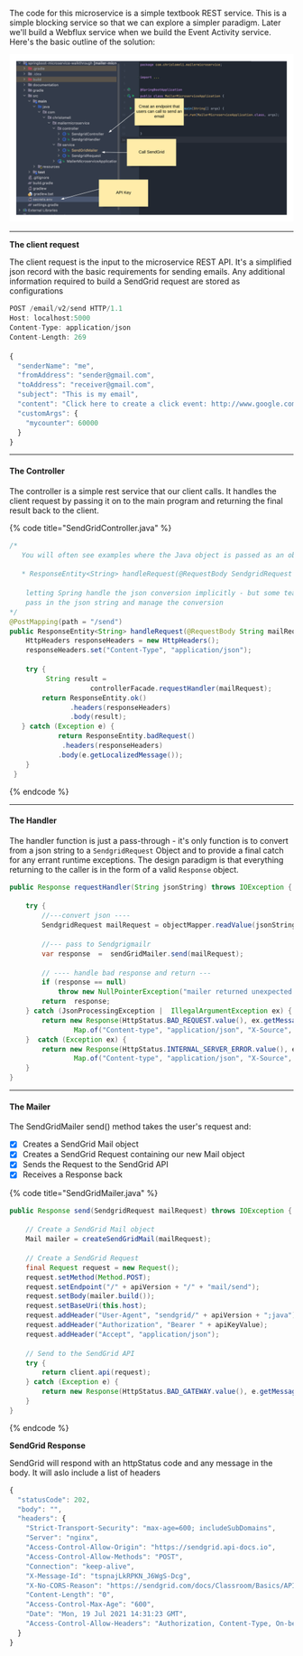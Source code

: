 

The code for this microservice is a simple textbook REST service.  This is a simple blocking service so that we can explore a simpler paradigm.  Later we'll build a Webflux service when we build the Event Activity service.   Here's the basic outline of the solution:

![](../../.gitbook/assets/sendgrid-personal-controller-code.png)

---


**The client request**

The client request is the input to the microservice REST API.  It's a simplified json record with the basic requirements for sending emails.  Any additional information required to build a SendGrid request are stored as configurations

```javascript
POST /email/v2/send HTTP/1.1
Host: localhost:5000
Content-Type: application/json
Content-Length: 269

{
  "senderName": "me",
  "fromAddress": "sender@gmail.com",
  "toAddress": "receiver@gmail.com",
  "subject": "This is my email",
  "content": "Click here to create a click event: http://www.google.com",
  "customArgs": {
    "mycounter": 60000
  }
}
```

---

#### The Controller

The controller is a simple rest service that our client calls. It handles the client request by passing it on to the main program and returning the final result back to the client.

{% code title="SendGridController.java" %}
```java
/*
   You will often see examples where the Java object is passed as an object:
   
   * ResponseEntity<String> handleRequest(@RequestBody SendgridRequest mailRequest)
   
    letting Spring handle the json conversion implicitly - but some teams don't do it that way, preferring to 
    pass in the json string and manage the conversion
*/
@PostMapping(path = "/send")
public ResponseEntity<String> handleRequest(@RequestBody String mailRequest)  {
    HttpHeaders responseHeaders = new HttpHeaders();
    responseHeaders.set("Content-Type", "application/json");
    
    try {
         String result =
                    controllerFacade.requestHandler(mailRequest);
        return ResponseEntity.ok()
               .headers(responseHeaders)
               .body(result);
   } catch (Exception e) {
            return ResponseEntity.badRequest()
             .headers(responseHeaders)
            .body(e.getLocalizedMessage());
    }
 }
```
{% endcode %}

---

#### The Handler

The handler function is just a pass-through - it's only function is to convert from a json string to a `SendgridRequest` Object and to provide a final catch for any errant runtime exceptions.
The design paradigm is that everything returning to the caller is in the form of a valid `Response` object.

```java 
public Response requestHandler(String jsonString) throws IOException {

    try {
        //---convert json ----
        SendgridRequest mailRequest = objectMapper.readValue(jsonString, SendgridRequest.class);

        //--- pass to Sendgrigmailr
        var response  =  sendGridMailer.send(mailRequest);

        // ---- handle bad response and return ---
        if (response == null)
            throw new NullPointerException("mailer returned unexpected null");
        return  response;
    } catch (JsonProcessingException |  IllegalArgumentException ex) {
        return new Response(HttpStatus.BAD_REQUEST.value(), ex.getMessage(),
                Map.of("Content-type", "application/json", "X-Source", "json-format"));
    }  catch (Exception ex) {
        return new Response(HttpStatus.INTERNAL_SERVER_ERROR.value(), ex.getMessage(),
                Map.of("Content-type", "application/json", "X-Source", "application-error"));
    }
}


```

---

#### The Mailer

The SendGridMailer send\(\) method takes the user's request and:

* [x] Creates a SendGrid Mail object
* [x] Creates a SendGrid Request containing our new Mail object
* [x] Sends the Request to the SendGrid API
* [x] Receives a Response back

{% code title="SendGridMailer.java" %}
```java
public Response send(SendgridRequest mailRequest) throws IOException {
    
    // Create a SendGrid Mail object
    Mail mailer = createSendGridMail(mailRequest);

    // Create a SendGrid Request
    final Request request = new Request();
    request.setMethod(Method.POST);
    request.setEndpoint("/" + apiVersion + "/" + "mail/send");
    request.setBody(mailer.build());
    request.setBaseUri(this.host);
    request.addHeader("User-Agent", "sendgrid/" + apiVersion + ";java");
    request.addHeader("Authorization", "Bearer " + apiKeyValue);
    request.addHeader("Accept", "application/json");

    // Send to the SendGrid API
    try {
        return client.api(request);
    } catch (Exception e) {
        return new Response(HttpStatus.BAD_GATEWAY.value(), e.getMessage(), request.getHeaders());
    }
}

```
{% endcode %}

**SendGrid Response**

SendGrid will respond with an httpStatus code and any message in the body.  It will aslo include a list of headers

```javascript
{
  "statusCode": 202,
  "body": "",
  "headers": {
    "Strict-Transport-Security": "max-age=600; includeSubDomains",
    "Server": "nginx",
    "Access-Control-Allow-Origin": "https://sendgrid.api-docs.io",
    "Access-Control-Allow-Methods": "POST",
    "Connection": "keep-alive",
    "X-Message-Id": "tspnajLkRPKN_J6WgS-Dcg",
    "X-No-CORS-Reason": "https://sendgrid.com/docs/Classroom/Basics/API/cors.html",
    "Content-Length": "0",
    "Access-Control-Max-Age": "600",
    "Date": "Mon, 19 Jul 2021 14:31:23 GMT",
    "Access-Control-Allow-Headers": "Authorization, Content-Type, On-behalf-of, x-sg-elas-acl"
  }
}
```

